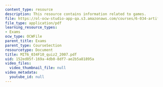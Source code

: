 ```yaml
---
content_type: resource
description: This resource contains information related to games.
file: https://ol-ocw-studio-app-qa.s3.amazonaws.com/courses/6-034-artificial-intelligence-fall-2010/152ed05f169a4db08df7ae2b5a81895a_MIT6_034F10_quiz2_2007.pdf
file_type: application/pdf
learning_resource_types:
- Exams
ocw_type: OCWFile
parent_title: Exams
parent_type: CourseSection
resourcetype: Document
title: MIT6_034F10_quiz2_2007.pdf
uid: 152ed05f-169a-4db0-8df7-ae2b5a81895a
video_files:
  video_thumbnail_file: null
video_metadata:
  youtube_id: null
---
```

